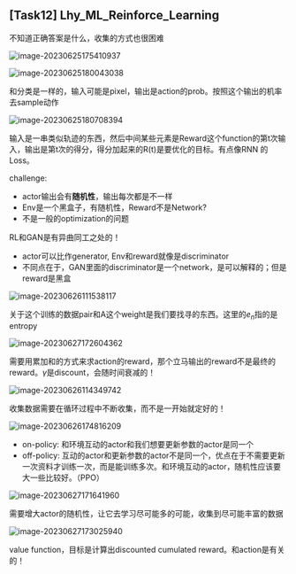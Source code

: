 ## [Task12] Lhy_ML_Reinforce_Learning

不知道正确答案是什么，收集的方式也很困难

![image-20230625175410937](assets/image-20230625175410937.png)



![image-20230625180043038](assets/image-20230625180043038.png)

和分类是一样的，输入可能是pixel，输出是action的prob。按照这个输出的机率去sample动作



![image-20230625180708394](assets/image-20230625180708394.png)

输入是一串类似轨迹的东西，然后中间某些元素是Reward这个function的第t次输入，输出是第t次的得分，得分加起来的R(t)是要优化的目标。有点像RNN 的Loss。

challenge:

- actor输出会有**随机性**，输出每次都是不一样
- Env是一个黑盒子，有随机性，Reward不是Network? 
- 不是一般的optimization的问题

RL和GAN是有异曲同工之处的！ 

- actor可以比作generator, Env和reward就像是discriminator
- 不同点在于，GAN里面的discriminator是一个network，是可以解释的；但是reward是黑盒



![image-20230626111538117](assets/image-20230626111538117.png)

关于这个训练的数据pair和A这个weight是我们要找寻的东西。这里的$e_n$指的是entropy



![image-20230627172604362](assets/image-20230627172604362.png)

需要用累加和的方式来求action的reward，那个立马输出的reward不是最终的reward。$\gamma$是discount，会随时间衰减的！

![image-20230626114349742](assets/image-20230626114349742.png)

收集数据需要在循环过程中不断收集，而不是一开始就定好的！



![image-20230626174816209](assets/image-20230626174816209.png)

- on-policy: 和环境互动的actor和我们想要更新参数的actor是同一个
- off-policy: 互动的actor和更新参数的actor不是同一个，优点在于不需要更新一次资料才训练一次，而是能训练多次。和环境互动的actor，随机性应该要大一些比较好。（PPO）



![image-20230627171641960](assets/image-20230627171641960.png)

需要增大actor的随机性，让它去学习尽可能多的可能，收集到尽可能丰富的数据

![image-20230627173025940](assets/image-20230627173025940.png)

value function，目标是计算出discounted cumulated reward。和action是有关的！ 